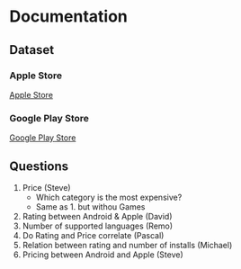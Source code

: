 # Documentation
## Dataset
### Apple Store
[Apple Store](https://www.kaggle.com/ramamet4/app-store-apple-data-set-10k-apps/version/2)

### Google Play Store
[Google Play Store](https://www.kaggle.com/lava18/google-play-store-apps/version/4#googleplaystore_user_reviews.csv)

## Questions

1. Price (Steve)
    * Which category is the most expensive?
    * Same as 1. but withou Games
2. Rating between Android & Apple (David)
3. Number of supported languages (Remo)
4. Do Rating and Price correlate (Pascal)
5. Relation between rating and number of installs (Michael)
6. Pricing between Android and Apple (Steve)

